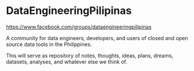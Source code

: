 # DataEngineeringPilipinas

https://www.facebook.com/groups/dataengineeringpilipinas

A community for data engineers, developers, and users of closed and open source data tools in the Philippines.  

This will serve as repository of notes, thoughts, ideas, plans, dreams, datasets, analyses, and whatever else we think of.

